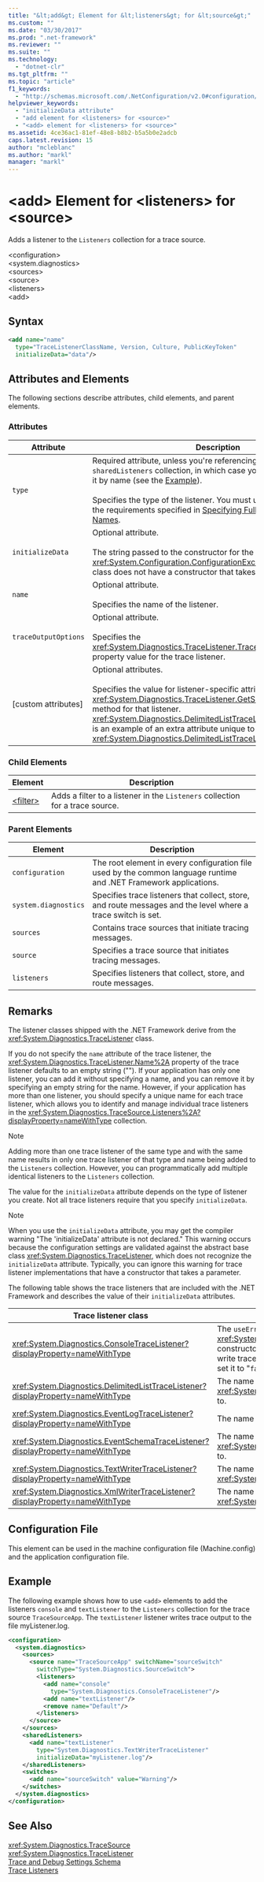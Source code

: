 ```yaml
---
title: "&lt;add&gt; Element for &lt;listeners&gt; for &lt;source&gt;"
ms.custom: ""
ms.date: "03/30/2017"
ms.prod: ".net-framework"
ms.reviewer: ""
ms.suite: ""
ms.technology: 
  - "dotnet-clr"
ms.tgt_pltfrm: ""
ms.topic: "article"
f1_keywords: 
  - "http://schemas.microsoft.com/.NetConfiguration/v2.0#configuration/system.diagnostics/sources/source/listeners/add"
helpviewer_keywords: 
  - "initializeData attribute"
  - "add element for <listeners> for <source>"
  - "<add> element for <listeners> for <source>"
ms.assetid: 4ce36ac1-81ef-48e8-b8b2-b5a5b0e2adcb
caps.latest.revision: 15
author: "mcleblanc"
ms.author: "markl"
manager: "markl"
---
```

# &lt;add&gt; Element for &lt;listeners&gt; for &lt;source&gt;
Adds a listener to the `Listeners` collection for a trace source.  
  
 \<configuration>  
\<system.diagnostics>  
\<sources>  
\<source>  
\<listeners>  
\<add>  
  
## Syntax  
  
```xml  
<add name="name"   
  type="TraceListenerClassName, Version, Culture, PublicKeyToken"  
  initializeData="data"/>  
```  
  
## Attributes and Elements  
 The following sections describe attributes, child elements, and parent elements.  
  
### Attributes  
  
|Attribute|Description|  
|---------------|-----------------|  
|`type`|Required attribute, unless you're referencing a listener in the `sharedListeners` collection, in which case you only need to refer to it by name (see the [Example](#example)).<br /><br /> Specifies the type of the listener. You must use a string that meets the requirements specified in [Specifying Fully Qualified Type Names](../../../../../docs/framework/reflection-and-codedom/specifying-fully-qualified-type-names.md).|  
|`initializeData`|Optional attribute.<br /><br /> The string passed to the constructor for the specified class. A <xref:System.Configuration.ConfigurationException> is thrown if the class does not have a constructor that takes a string.|  
|`name`|Optional attribute.<br /><br /> Specifies the name of the listener.|  
|`traceOutputOptions`|Optional attribute.<br /><br /> Specifies the <xref:System.Diagnostics.TraceListener.TraceOutputOptions%2A> property value for the trace listener.|  
|[custom attributes]|Optional attributes.<br /><br /> Specifies the value for listener-specific attributes identified by the <xref:System.Diagnostics.TraceListener.GetSupportedAttributes%2A> method for that listener. <xref:System.Diagnostics.DelimitedListTraceListener.Delimiter%2A> is an example of an extra attribute unique to the <xref:System.Diagnostics.DelimitedListTraceListener> class.|  
  
### Child Elements  
  
|Element|Description|  
|-------------|-----------------|  
|[\<filter>](../../../../../docs/framework/configure-apps/file-schema/trace-debug/filter-element-for-add-for-listeners-for-source.md)|Adds a filter to a listener in the `Listeners` collection for a trace source.|  
  
### Parent Elements  
  
|Element|Description|  
|-------------|-----------------|  
|`configuration`|The root element in every configuration file used by the common language runtime and .NET Framework applications.|  
|`system.diagnostics`|Specifies trace listeners that collect, store, and route messages and the level where a trace switch is set.|  
|`sources`|Contains trace sources that initiate tracing messages.|  
|`source`|Specifies a trace source that initiates tracing messages.|  
|`listeners`|Specifies listeners that collect, store, and route messages.|  
  
## Remarks  
 The listener classes shipped with the .NET Framework derive from the <xref:System.Diagnostics.TraceListener> class.  
  
 If you do not specify the `name` attribute of the trace listener, the <xref:System.Diagnostics.TraceListener.Name%2A> property of the trace listener defaults to an empty string (""). If your application has only one listener, you can add it without specifying a name, and you can remove it by specifying an empty string for the name. However, if your application has more than one listener, you should specify a unique name for each trace listener, which allows you to identify and manage individual trace listeners in the <xref:System.Diagnostics.TraceSource.Listeners%2A?displayProperty=nameWithType> collection.  
  
> [!NOTE]
>  Adding more than one trace listener of the same type and with the same name results in only one trace listener of that type and name being added to the `Listeners` collection. However, you can programmatically add multiple identical listeners to the `Listeners` collection.  
  
 The value for the `initializeData` attribute depends on the type of listener you create. Not all trace listeners require that you specify `initializeData`.  
  
> [!NOTE]
>  When you use the `initializeData` attribute, you may get the compiler warning "The 'initializeData' attribute is not declared." This warning occurs because the configuration settings are validated against the abstract base class <xref:System.Diagnostics.TraceListener>, which does not recognize the `initializeData` attribute. Typically, you can ignore this warning for trace listener implementations that have a constructor that takes a parameter.  
  
 The following table shows the trace listeners that are included with the .NET Framework and describes the value of their `initializeData` attributes.  
  
|Trace listener class|initializeData attribute value|  
|--------------------------|------------------------------------|  
|<xref:System.Diagnostics.ConsoleTraceListener?displayProperty=nameWithType>|The `useErrorStream` value for the <xref:System.Diagnostics.ConsoleTraceListener.%23ctor%2A> constructor.  Set the `initializeData` attribute to "`true`" to write trace and debug output to the standard error stream; set it to "`false`" to write to the standard output stream.|  
|<xref:System.Diagnostics.DelimitedListTraceListener?displayProperty=nameWithType>|The name of the file the <xref:System.Diagnostics.DelimitedListTraceListener> writes to.|  
|<xref:System.Diagnostics.EventLogTraceListener?displayProperty=nameWithType>|The name of an existing event log source.|  
|<xref:System.Diagnostics.EventSchemaTraceListener?displayProperty=nameWithType>|The name of the file that the <xref:System.Diagnostics.EventSchemaTraceListener> writes to.|  
|<xref:System.Diagnostics.TextWriterTraceListener?displayProperty=nameWithType>|The name of the file that the <xref:System.Diagnostics.TextWriterTraceListener> writes to.|  
|<xref:System.Diagnostics.XmlWriterTraceListener?displayProperty=nameWithType>|The name of the file that the <xref:System.Diagnostics.XmlWriterTraceListener> writes to.|  
  
## Configuration File  
 This element can be used in the machine configuration file (Machine.config) and the application configuration file.  
  
## Example  
 The following example shows how to use `<add>` elements to add the listeners `console` and `textListener` to the `Listeners` collection for the trace source `TraceSourceApp`. The `textListener` listener writes trace output to the file myListener.log.  
  
```xml  
<configuration>  
  <system.diagnostics>  
    <sources>  
      <source name="TraceSourceApp" switchName="sourceSwitch"   
        switchType="System.Diagnostics.SourceSwitch">  
        <listeners>  
          <add name="console"   
            type="System.Diagnostics.ConsoleTraceListener"/>  
          <add name="textListener"/>  
          <remove name="Default"/>  
        </listeners>  
      </source>  
    </sources>  
    <sharedListeners>  
      <add name="textListener"   
        type="System.Diagnostics.TextWriterTraceListener"   
        initializeData="myListener.log"/>  
    </sharedListeners>  
    <switches>  
      <add name="sourceSwitch" value="Warning"/>  
    </switches>  
  </system.diagnostics>  
</configuration>   
```  
  
## See Also  
 <xref:System.Diagnostics.TraceSource>   
 <xref:System.Diagnostics.TraceListener>   
 [Trace and Debug Settings Schema](../../../../../docs/framework/configure-apps/file-schema/trace-debug/index.md)   
 [Trace Listeners](../../../../../docs/framework/debug-trace-profile/trace-listeners.md)
